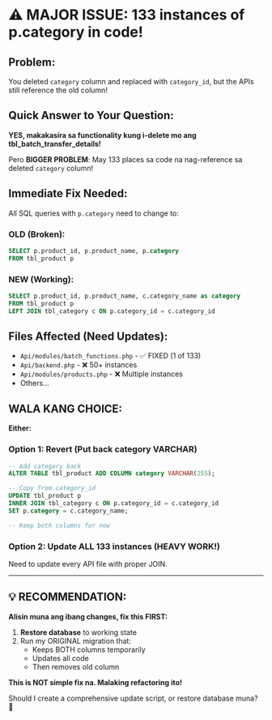 # ⚠️ MAJOR ISSUE: 133 instances of p.category in code!

## Problem:
You deleted `category` column and replaced with `category_id`, but the APIs still reference the old column!

## Quick Answer to Your Question:

**YES, makakasira sa functionality kung i-delete mo ang tbl_batch_transfer_details!**

Pero **BIGGER PROBLEM**: May 133 places sa code na nag-reference sa deleted `category` column!

## Immediate Fix Needed:

All SQL queries with `p.category` need to change to:

### OLD (Broken):
```sql
SELECT p.product_id, p.product_name, p.category
FROM tbl_product p
```

### NEW (Working):
```sql
SELECT p.product_id, p.product_name, c.category_name as category
FROM tbl_product p
LEFT JOIN tbl_category c ON p.category_id = c.category_id
```

## Files Affected (Need Updates):
- `Api/modules/batch_functions.php` - ✅ FIXED (1 of 133)
- `Api/backend.php` - ❌ 50+ instances
- `Api/modules/products.php` - ❌ Multiple instances
- Others...

## WALA KANG CHOICE: 

**Either:**

### Option 1: Revert (Put back category VARCHAR)
```sql
-- Add category back
ALTER TABLE tbl_product ADD COLUMN category VARCHAR(255);

-- Copy from category_id
UPDATE tbl_product p
INNER JOIN tbl_category c ON p.category_id = c.category_id
SET p.category = c.category_name;

-- Keep both columns for now
```

### Option 2: Update ALL 133 instances (HEAVY WORK!)
Need to update every API file with proper JOIN.

---

## 💡 RECOMMENDATION: 

**Alisin muna ang ibang changes, fix this FIRST:**

1. **Restore database** to working state
2. Run my ORIGINAL migration that:
   - Keeps BOTH columns temporarily
   - Updates all code
   - Then removes old column

**This is NOT simple fix na. Malaking refactoring ito!**

Should I create a comprehensive update script, or restore database muna? 🤔

